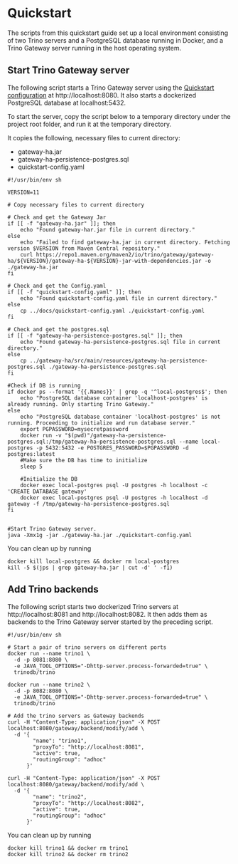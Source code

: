 # Quickstart

The scripts from this quickstart guide set up a local environment consisting of
two Trino servers and a PostgreSQL database running in Docker, and a Trino
Gateway server running in the host operating system. 

## Start Trino Gateway server

The following script starts a Trino Gateway server using the 
[Quickstart configuration](quickstart-config.yaml) at http://localhost:8080.
It also starts a dockerized PostgreSQL database at localhost:5432.

To start the server, copy the script below to a temporary directory 
under the project root folder, and run it at the temporary directory.

It  copies the following, necessary files to current directory:

- gateway-ha.jar
- gateway-ha-persistence-postgres.sql
- quickstart-config.yaml

```shell
#!/usr/bin/env sh

VERSION=11

# Copy necessary files to current directory

# Check and get the Gateway Jar
if [[ -f "gateway-ha.jar" ]]; then
    echo "Found gateway-har.jar file in current directory."
else
    echo "Failed to find gateway-ha.jar in current directory. Fetching version $VERSION from Maven Central repository."
    curl https://repo1.maven.org/maven2/io/trino/gateway/gateway-ha/${VERSION}/gateway-ha-${VERSION}-jar-with-dependencies.jar -o ./gateway-ha.jar
fi

# Check and get the Config.yaml
if [[ -f "quickstart-config.yaml" ]]; then
    echo "Found quickstart-config.yaml file in current directory."
else
    cp ../docs/quickstart-config.yaml ./quickstart-config.yaml
fi

# Check and get the postgres.sql
if [[ -f "gateway-ha-persistence-postgres.sql" ]]; then
    echo "Found gateway-ha-persistence-postgres.sql file in current directory."
else
    cp ../gateway-ha/src/main/resources/gateway-ha-persistence-postgres.sql ./gateway-ha-persistence-postgres.sql
fi

#Check if DB is running
if docker ps --format '{{.Names}}' | grep -q '^local-postgres$'; then
    echo "PostgreSQL database container 'localhost-postgres' is already running. Only starting Trino Gateway."
else
    echo "PostgreSQL database container 'localhost-postgres' is not running. Proceeding to initialize and run database server."
    export PGPASSWORD=mysecretpassword
    docker run -v "$(pwd)"/gateway-ha-persistence-postgres.sql:/tmp/gateway-ha-persistence-postgres.sql --name local-postgres -p 5432:5432 -e POSTGRES_PASSWORD=$PGPASSWORD -d postgres:latest
    #Make sure the DB has time to initialize
    sleep 5

    #Initialize the DB
    docker exec local-postgres psql -U postgres -h localhost -c 'CREATE DATABASE gateway'
    docker exec local-postgres psql -U postgres -h localhost -d gateway -f /tmp/gateway-ha-persistence-postgres.sql
fi


#Start Trino Gateway server.
java -Xmx1g -jar ./gateway-ha.jar ./quickstart-config.yaml
```

You can clean up by running

```shell
docker kill local-postgres && docker rm local-postgres
kill -5 $(jps | grep gateway-ha.jar | cut -d' ' -f1)
```

## Add Trino backends

The following script starts two dockerized Trino servers at 
http://localhost:8081 and http://localhost:8082. It then adds them as backends
to the Trino Gateway server started by the preceding script.

```shell
#!/usr/bin/env sh

# Start a pair of trino servers on different ports
docker run --name trino1 \
  -d -p 8081:8080 \
  -e JAVA_TOOL_OPTIONS="-Dhttp-server.process-forwarded=true" \
  trinodb/trino

docker run --name trino2 \
  -d -p 8082:8080 \
  -e JAVA_TOOL_OPTIONS="-Dhttp-server.process-forwarded=true" \
  trinodb/trino

# Add the trino servers as Gateway backends
curl -H "Content-Type: application/json" -X POST localhost:8080/gateway/backend/modify/add \
  -d '{
        "name": "trino1",
        "proxyTo": "http://localhost:8081",
        "active": true,
        "routingGroup": "adhoc"
      }'

curl -H "Content-Type: application/json" -X POST localhost:8080/gateway/backend/modify/add \
  -d '{
        "name": "trino2",
        "proxyTo": "http://localhost:8082",
        "active": true,
        "routingGroup": "adhoc"
      }'
```

You can clean up by running

```shell
docker kill trino1 && docker rm trino1
docker kill trino2 && docker rm trino2
```
